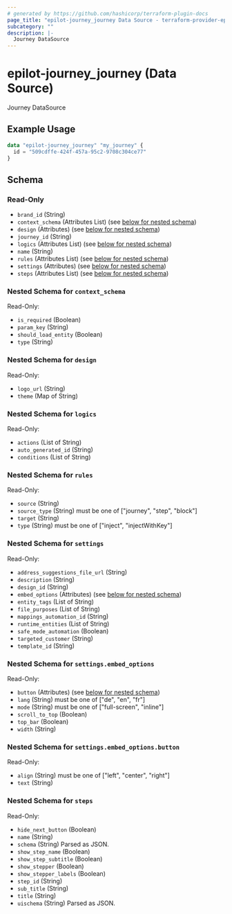 ```yaml
---
# generated by https://github.com/hashicorp/terraform-plugin-docs
page_title: "epilot-journey_journey Data Source - terraform-provider-epilot-journey"
subcategory: ""
description: |-
  Journey DataSource
---
```


# epilot-journey_journey (Data Source)

Journey DataSource

## Example Usage

```terraform
data "epilot-journey_journey" "my_journey" {
  id = "509cdffe-424f-457a-95c2-9708c304ce77"
}
```

<!-- schema generated by tfplugindocs -->
## Schema

### Read-Only

- `brand_id` (String)
- `context_schema` (Attributes List) (see [below for nested schema](#nestedatt--context_schema))
- `design` (Attributes) (see [below for nested schema](#nestedatt--design))
- `journey_id` (String)
- `logics` (Attributes List) (see [below for nested schema](#nestedatt--logics))
- `name` (String)
- `rules` (Attributes List) (see [below for nested schema](#nestedatt--rules))
- `settings` (Attributes) (see [below for nested schema](#nestedatt--settings))
- `steps` (Attributes List) (see [below for nested schema](#nestedatt--steps))

<a id="nestedatt--context_schema"></a>
### Nested Schema for `context_schema`

Read-Only:

- `is_required` (Boolean)
- `param_key` (String)
- `should_load_entity` (Boolean)
- `type` (String)


<a id="nestedatt--design"></a>
### Nested Schema for `design`

Read-Only:

- `logo_url` (String)
- `theme` (Map of String)


<a id="nestedatt--logics"></a>
### Nested Schema for `logics`

Read-Only:

- `actions` (List of String)
- `auto_generated_id` (String)
- `conditions` (List of String)


<a id="nestedatt--rules"></a>
### Nested Schema for `rules`

Read-Only:

- `source` (String)
- `source_type` (String) must be one of ["journey", "step", "block"]
- `target` (String)
- `type` (String) must be one of ["inject", "injectWithKey"]


<a id="nestedatt--settings"></a>
### Nested Schema for `settings`

Read-Only:

- `address_suggestions_file_url` (String)
- `description` (String)
- `design_id` (String)
- `embed_options` (Attributes) (see [below for nested schema](#nestedatt--settings--embed_options))
- `entity_tags` (List of String)
- `file_purposes` (List of String)
- `mappings_automation_id` (String)
- `runtime_entities` (List of String)
- `safe_mode_automation` (Boolean)
- `targeted_customer` (String)
- `template_id` (String)

<a id="nestedatt--settings--embed_options"></a>
### Nested Schema for `settings.embed_options`

Read-Only:

- `button` (Attributes) (see [below for nested schema](#nestedatt--settings--embed_options--button))
- `lang` (String) must be one of ["de", "en", "fr"]
- `mode` (String) must be one of ["full-screen", "inline"]
- `scroll_to_top` (Boolean)
- `top_bar` (Boolean)
- `width` (String)

<a id="nestedatt--settings--embed_options--button"></a>
### Nested Schema for `settings.embed_options.button`

Read-Only:

- `align` (String) must be one of ["left", "center", "right"]
- `text` (String)




<a id="nestedatt--steps"></a>
### Nested Schema for `steps`

Read-Only:

- `hide_next_button` (Boolean)
- `name` (String)
- `schema` (String) Parsed as JSON.
- `show_step_name` (Boolean)
- `show_step_subtitle` (Boolean)
- `show_stepper` (Boolean)
- `show_stepper_labels` (Boolean)
- `step_id` (String)
- `sub_title` (String)
- `title` (String)
- `uischema` (String) Parsed as JSON.
